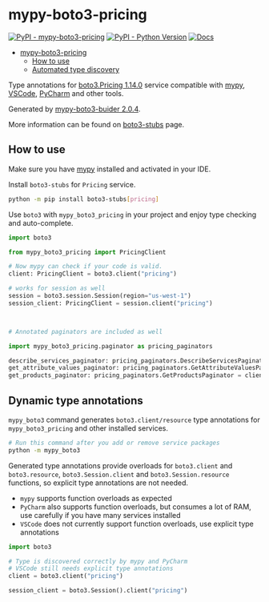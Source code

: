 # mypy-boto3-pricing

[![PyPI - mypy-boto3-pricing](https://img.shields.io/pypi/v/mypy-boto3-pricing.svg?color=blue)](https://pypi.org/project/mypy-boto3-pricing)
[![PyPI - Python Version](https://img.shields.io/pypi/pyversions/mypy-boto3-pricing.svg?color=blue)](https://pypi.org/project/mypy-boto3-pricing)
[![Docs](https://img.shields.io/readthedocs/mypy-boto3-builder.svg?color=blue)](https://mypy-boto3-builder.readthedocs.io/)

- [mypy-boto3-pricing](#mypy-boto3-pricing)
  - [How to use](#how-to-use)
  - [Automated type discovery](#automated-type-discovery)

Type annotations for
[boto3.Pricing 1.14.0](https://boto3.amazonaws.com/v1/documentation/api/1.14.0/reference/services/pricing.html#Pricing) service
compatible with [mypy](https://github.com/python/mypy), [VSCode](https://code.visualstudio.com/),
[PyCharm](https://www.jetbrains.com/pycharm/) and other tools.

Generated by [mypy-boto3-buider 2.0.4](https://github.com/vemel/mypy_boto3_builder).

More information can be found on [boto3-stubs](https://pypi.org/project/boto3-stubs/) page.

## How to use

Make sure you have [mypy](https://github.com/python/mypy) installed and activated in your IDE.

Install `boto3-stubs` for `Pricing` service.

```bash
python -m pip install boto3-stubs[pricing]
```

Use `boto3` with `mypy_boto3_pricing` in your project and enjoy type checking and auto-complete.

```python
import boto3

from mypy_boto3_pricing import PricingClient

# Now mypy can check if your code is valid.
client: PricingClient = boto3.client("pricing")

# works for session as well
session = boto3.session.Session(region="us-west-1")
session_client: PricingClient = session.client("pricing")



# Annotated paginators are included as well

import mypy_boto3_pricing.paginator as pricing_paginators

describe_services_paginator: pricing_paginators.DescribeServicesPaginator = client.get_paginator("describe_services")
get_attribute_values_paginator: pricing_paginators.GetAttributeValuesPaginator = client.get_paginator("get_attribute_values")
get_products_paginator: pricing_paginators.GetProductsPaginator = client.get_paginator("get_products")
```

## Dynamic type annotations

`mypy_boto3` command generates `boto3.client/resource` type annotations for
`mypy_boto3_pricing` and other installed services.

```bash
# Run this command after you add or remove service packages
python -m mypy_boto3
```

Generated type annotations provide overloads for `boto3.client` and `boto3.resource`,
`boto3.Session.client` and `boto3.Session.resource` functions,
so explicit type annotations are not needed.

- `mypy` supports function overloads as expected
- `PyCharm` also supports function overloads, but consumes a lot of RAM, use carefully if you have many services installed
- `VSCode` does not currently support function overloads, use explicit type annotations

```python
import boto3

# Type is discovered correctly by mypy and PyCharm
# VSCode still needs explicit type annotations
client = boto3.client("pricing")

session_client = boto3.Session().client("pricing")
```